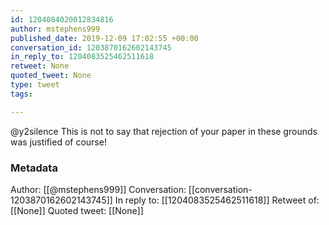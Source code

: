 ```yaml
---
id: 1204084020012834816
author: mstephens999
published_date: 2019-12-09 17:02:55 +00:00
conversation_id: 1203870162602143745
in_reply_to: 1204083525462511618
retweet: None
quoted_tweet: None
type: tweet
tags:

---
```


@y2silence This is not to say that rejection of your paper in these grounds was justified of course!

### Metadata

Author: [[@mstephens999]]
Conversation: [[conversation-1203870162602143745]]
In reply to: [[1204083525462511618]]
Retweet of: [[None]]
Quoted tweet: [[None]]
